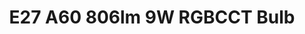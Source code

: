 ---
date_added: 2021-04-01
model: 33944
vendor: AwoX
title: E27 A60 806lm 9W RGBCCT Bulb
category: light
type: bulb
supports: on/off, brightness, colortemp, color
zigbeemodel: ['TLSR82xx']
compatible: [z2m,zha]
z2m: 33943/33944/33946
mlink: 
link: https://www.castorama.fr/ampoule-led-connectee-e27-a60-806lm-60w-rvb-et-blanc-chaud-a-blanc-froid-couleur-variable-awox/9002759339432_CAFR.prd
link2: 
link3: 
EAN: 
  - 9002759339432
---